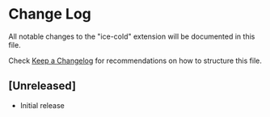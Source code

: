 # Change Log

All notable changes to the "ice-cold" extension will be documented in this file.

Check [Keep a Changelog](http://keepachangelog.com/) for recommendations on how to structure this file.

## [Unreleased]

- Initial release
